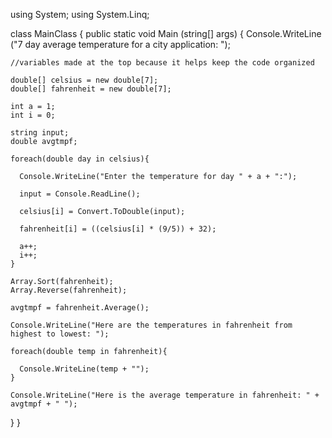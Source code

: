 using System;
using System.Linq;

class MainClass {
  public static void Main (string[] args) {
    Console.WriteLine ("7 day average temperature for a city application: ");

    //variables made at the top because it helps keep the code organized

    double[] celsius = new double[7];
    double[] fahrenheit = new double[7];

    int a = 1;
    int i = 0;

    string input;
    double avgtmpf;

    foreach(double day in celsius){

      Console.WriteLine("Enter the temperature for day " + a + ":");

      input = Console.ReadLine();

      celsius[i] = Convert.ToDouble(input);

      fahrenheit[i] = ((celsius[i] * (9/5)) + 32);

      a++;
      i++;
    }

    Array.Sort(fahrenheit);
    Array.Reverse(fahrenheit);

    avgtmpf = fahrenheit.Average();

    Console.WriteLine("Here are the temperatures in fahrenheit from highest to lowest: ");

    foreach(double temp in fahrenheit){

      Console.WriteLine(temp + "");
    }

    Console.WriteLine("Here is the average temperature in fahrenheit: " + avgtmpf + " ");
  }
}
